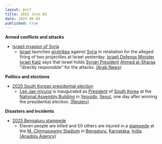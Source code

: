 ```yaml
---
layout: post
title: 2025 June 04
date: 2025-06-04
published: true
---
```



**Armed conflicts and attacks**

* [Israeli invasion of Syria](https://en.wikipedia.org/wiki/Israeli_invasion_of_Syria_%282024%E2%80%93present%29 "Israeli invasion of Syria (2024–present)")
  + [Israel](https://en.wikipedia.org/wiki/Israel "Israel") launches [airstrikes](https://en.wikipedia.org/wiki/Airstrike "Airstrike") against [Syria](https://en.wikipedia.org/wiki/Syria "Syria") in retaliation for the alleged firing of two projectiles at Israel yesterday. [Israeli Defense Minister](https://en.wikipedia.org/wiki/Israeli_Defense_Minister "Israeli Defense Minister") [Israel Katz](https://en.wikipedia.org/wiki/Israel_Katz "Israel Katz") says that Israel holds [Syrian President](https://en.wikipedia.org/wiki/Syrian_President "Syrian President") [Ahmed al-Sharaa](https://en.wikipedia.org/wiki/Ahmed_al-Sharaa "Ahmed al-Sharaa") "directly responsible" for the attacks. [(Arab News)](https://www.arabnews.com/node/2603293/middle-east)

**Politics and elections**

* [2025 South Korean presidential election](https://en.wikipedia.org/wiki/2025_South_Korean_presidential_election "2025 South Korean presidential election")
  + [Lee Jae-myung](https://en.wikipedia.org/wiki/Lee_Jae-myung "Lee Jae-myung") is inaugurated as [President](https://en.wikipedia.org/wiki/President_of_South_Korea "President of South Korea") of [South Korea](https://en.wikipedia.org/wiki/South_Korea "South Korea") at the [National Assembly Building](https://en.wikipedia.org/wiki/National_Assembly_Building_%28South_Korea%29 "National Assembly Building (South Korea)") in [Yeouido](https://en.wikipedia.org/wiki/Yeouido "Yeouido"), [Seoul](https://en.wikipedia.org/wiki/Seoul "Seoul"), one day after winning the presidential election. [(Reuters)](https://www.reuters.com/world/china/south-koreas-president-lee-jae-myung-takes-office-2025-06-04/)

**Disasters and incidents**

* [2025 Bengaluru stampede](https://en.wikipedia.org/wiki/2025_Bengaluru_stampede "2025 Bengaluru stampede")
  + Eleven people are killed and 50 others are injured in a [stampede](https://en.wikipedia.org/wiki/Crowd_crush "Crowd crush") at the [M. Chinnaswamy Stadium](https://en.wikipedia.org/wiki/M._Chinnaswamy_Stadium "M. Chinnaswamy Stadium") in [Bengaluru](https://en.wikipedia.org/wiki/Bengaluru "Bengaluru"), [Karnataka](https://en.wikipedia.org/wiki/Karnataka "Karnataka"), [India](https://en.wikipedia.org/wiki/India "India"). [(Anadolu Agency)](https://www.aa.com.tr/en/asia-pacific/11-killed-50-injured-in-stampede-outside-cricket-stadium-in-southern-india/3588843)
